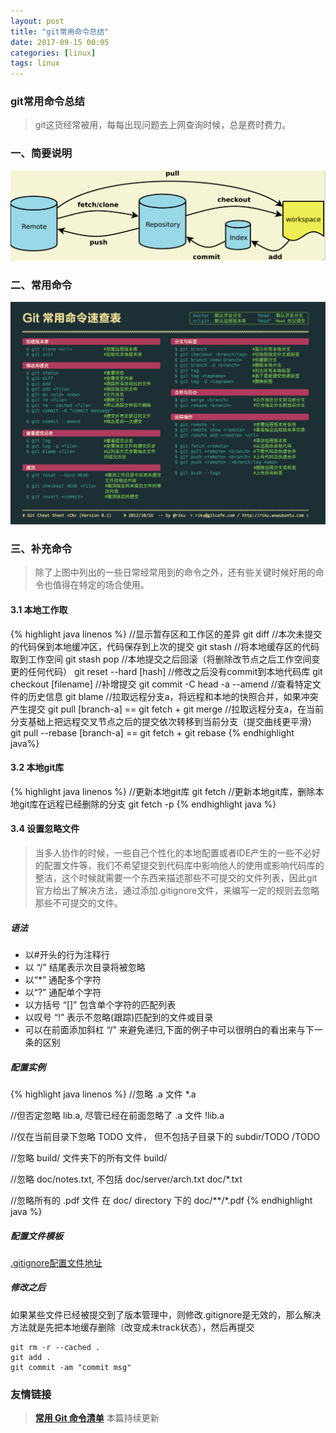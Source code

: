 ```yaml
---
layout: post
title: "git常用命令总结"
date: 2017-09-15 00:05
categories: [linux]
tags: linux
---
```


### git常用命令总结

> git这货经常被用，每每出现问题去上网查询时候，总是费时费力。
### 一、简要说明

![](../media/img/20170915/git.png)

### 二、常用命令

![](../media/img/20170915/git_command.png)

### 三、补充命令

> 除了上图中列出的一些日常经常用到的命令之外，还有些关键时候好用的命令也值得在特定的场合使用。

#### 3.1 本地工作取

{% highlight java linenos %}
//显示暂存区和工作区的差异
git diff
//本次未提交的代码保到本地缓冲区，代码保存到上次的提交
git stash
//将本地缓存区的代码取到工作空间
git stash pop
//本地提交之后回滚（将删除改节点之后工作空间变更的任何代码）
git reset --hard [hash]
//修改之后没有commit到本地代码库
git checkout [filename]
//补增提交
git commit -C head -a --amend
//查看特定文件的历史信息
git blame
//拉取远程分支a，将远程和本地的快照合并，如果冲突产生提交
git pull [branch-a] == git fetch + git merge
//拉取远程分支a，在当前分支基础上把远程交叉节点之后的提交依次转移到当前分支（提交曲线更平滑）
git pull --rebase [branch-a] == git fetch + git rebase
{% endhighlight java%}
	
#### 3.2 本地git库

{% highlight java linenos %}
//更新本地git库
git fetch
//更新本地git库，删除本地git库在远程已经删除的分支
git fetch -p
{% endhighlight java %}
	
#### 3.4 设置忽略文件

> 当多人协作的时候，一些自己个性化的本地配置或者IDE产生的一些不必好的配置文件等，我们不希望提交到代码库中影响他人的使用或影响代码库的整洁，这个时候就需要一个东西来描述那些不可提交的文件列表，因此git官方给出了解决方法，通过添加.gitignore文件，来编写一定的规则去忽略那些不可提交的文件。

##### 语法
- 以#开头的行为注释行
- 以 “/” 结尾表示次目录将被忽略
- 以“*” 通配多个字符
- 以“?” 通配单个字符
- 以方括号 “[]” 包含单个字符的匹配列表
- 以叹号 “!” 表示不忽略(跟踪)匹配到的文件或目录
- 可以在前面添加斜杠 “/” 来避免递归,下面的例子中可以很明白的看出来与下一条的区别

##### 配置实例

{% highlight java linenos %}
//忽略 .a 文件
*.a

//但否定忽略 lib.a, 尽管已经在前面忽略了 .a 文件
!lib.a

//仅在当前目录下忽略 TODO 文件， 但不包括子目录下的 subdir/TODO
/TODO

//忽略 build/ 文件夹下的所有文件
build/

//忽略 doc/notes.txt, 不包括 doc/server/arch.txt
doc/*.txt

//忽略所有的 .pdf 文件 在 doc/ directory 下的
doc/**/*.pdf
{% endhighlight java %}

##### 配置文件模板

[.gitignore配置文件地址](https://github.com/github/gitignore)

##### 修改之后

如果某些文件已经被提交到了版本管理中，则修改.gitignore是无效的，那么解决方法就是先把本地缓存删除（改变成未track状态），然后再提交

```shell
git rm -r --cached .
git add .
git commit -am "commit msg"
```

### 友情链接
> [**常用 Git 命令清单**](http://www.ruanyifeng.com/blog/2015/12/git-cheat-sheet.html)
> 本篇持续更新
